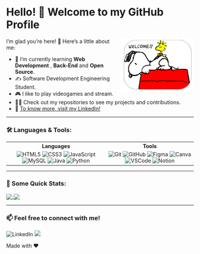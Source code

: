 # Hello! 👋 Welcome to my GitHub Profile

<img src="https://github.com/CarlosRW/CarlosRW/blob/main/Adobe%20Express%20-%20file.png?raw=true" alt="About Me" width="200" align="right">

I’m glad you’re here! 🚀 Here’s a little about me:

- 🌱 I’m currently learning **Web Development** , **Back-End** and **Open Source**.
- ✍️ Software Development Engineering Student.
- 🎮 I like to play videogames and stream.
- 👨‍💻 Check out my repositories to see my projects and contributions.
- 🔗 [To know more, visit my LinkedIn!](https://www.linkedin.com/in/carlosrw/)

---

### 🛠️ Languages & Tools:
<div align="center">
  <table>
    <tr>
      <td align="center"><b>Languages</b></td>
      <td align="center"><b>Tools</b></td>
    </tr>
    <tr>
      <td align="center">
         <img src="https://img.icons8.com/color/48/html-5.png" alt="HTML5" width="50"/>
        <img src="https://img.icons8.com/color/48/css3.png" alt="CSS3" width="50"/>
        <img src="https://img.icons8.com/color/48/javascript--v1.png" alt="JavaScript" width="50"/>
        <img src="https://img.icons8.com/?size=100&id=9nLaR5KFGjN0&format=png&color=000000" alt="MySQL" width="50"/>
        <img src="https://img.icons8.com/?size=100&id=GPfHz0SM85FX&format=png&color=000000" alt="Java" width="50"/>
        <img src="https://img.icons8.com/?size=100&id=13441&format=png&color=000000" alt="Python" width="50"/>
      </td>
      <td align="center">
        <img src="https://img.icons8.com/color/48/git.png" alt="Git" width="50"/>
        <img src="https://img.icons8.com/?size=100&id=106564&format=png&color=000000" alt="GitHub" width="50"/>
        <img src="https://img.icons8.com/color/48/figma.png" alt="Figma" width="50"/>
        <img src="https://img.icons8.com/?size=100&id=EZQdGLNeo7JI&format=png&color=000000" alt="Canva" width="50"/>
        <img src="https://img.icons8.com/?size=100&id=0OQR1FYCuA9f&format=png&color=000000" alt="VSCode" width="50"/>
        <img src="https://img.icons8.com/?size=100&id=lsDwPKu9v0gn&format=png&color=000000" alt="Notion" width="50"/>
      </td>
    </tr>
  </table>
</div>

---

### 🎯 Some Quick Stats:

  <!-- GitHub Stats -->
  <a href="https://github.com/CarlosRW/github-readme-stats">
    <img height=200 align="center" src="https://github-readme-stats.vercel.app/api?username=CarlosRW&show_icons=true&theme=radical" />
  </a>
  <!-- Most Used Languages -->
  <a href="https://github.com/CarlosRW/convoychat">
    <img height=200 align="center" src="https://github-readme-stats.vercel.app/api/top-langs?username=CarlosRW&layout=compact&langs_count=8&card_width=320&show_icons=true&theme=radical" />
  </a>

---

### 📫 Feel free to connect with me!

  <img src="https://img.icons8.com/?size=100&id=DtBPN1O4CCnF&format=png&color=000000" alt="LinkedIn" width="50"/> [![](https://img.shields.io/badge/LinkedIn-Connect-blue?logo=linkedin&logoColor=white)](https://www.linkedin.com/in/carlosrw/)



<p> Made with ♥️ </p>
